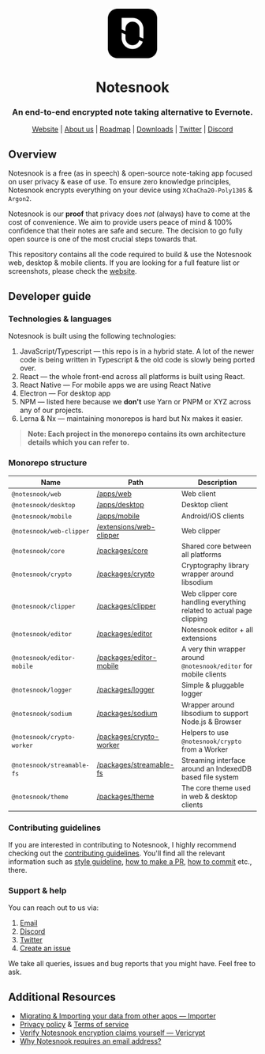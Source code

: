 <p align="center">
<img style="align:center;" src="./resources/icon.png" alt="Notesnook Logo" width="100" />
</p>

<h1 align="center">Notesnook</h1>
<h3 align="center">An end-to-end encrypted note taking alternative to Evernote.</h3>
<p align="center">
<a href="https://notesnook.com/">Website</a> | <a href="https://notesnook.com/about">About us</a> | <a href="https://notesnook.com/roadmap">Roadmap</a> | <a href="https://notesnook.com/downloads">Downloads</a> | <a href="https://twitter.com/@notesnook">Twitter</a> | <a href="https://discord.gg/5davZnhw3V">Discord</a>
</p>

## Overview

Notesnook is a free (as in speech) & open-source note-taking app focused on user privacy & ease of use. To ensure zero knowledge principles, Notesnook encrypts everything on your device using `XChaCha20-Poly1305` & `Argon2`.

Notesnook is our **proof** that privacy does _not_ (always) have to come at the cost of convenience. We aim to provide users peace of mind & 100% confidence that their notes are safe and secure. The decision to go fully open source is one of the most crucial steps towards that.

This repository contains all the code required to build & use the Notesnook web, desktop & mobile clients. If you are looking for a full feature list or screenshots, please check the [website](https://notesnook.com/).

## Developer guide

### Technologies & languages

Notesnook is built using the following technologies:

1. JavaScript/Typescript — this repo is in a hybrid state. A lot of the newer code is being written in Typescript & the old code is slowly being ported over.
2. React — the whole front-end across all platforms is built using React.
3. React Native — For mobile apps we are using React Native
4. Electron — For desktop app
5. NPM — listed here because we **don't** use Yarn or PNPM or XYZ across any of our projects.
6. Lerna & Nx — maintaining monorepos is hard but Nx makes it easier.

> **Note: Each project in the monorepo contains its own architecture details which you can refer to.**

### Monorepo structure

| Name                       | Path                                               | Description                                                          |
| -------------------------- | -------------------------------------------------- | -------------------------------------------------------------------- |
| `@notesnook/web`           | [/apps/web](/apps/web)                             | Web client                                                           |
| `@notesnook/desktop`       | [/apps/desktop](/apps/desktop)                     | Desktop client                                                       |
| `@notesnook/mobile`        | [/apps/mobile](/apps/mobile)                       | Android/iOS clients                                                  |
| `@notesnook/web-clipper`   | [/extensions/web-clipper](/extensions/web-clipper) | Web clipper                                                          |
| `@notesnook/core`          | [/packages/core](/packages/core)                   | Shared core between all platforms                                    |
| `@notesnook/crypto`        | [/packages/crypto](/packages/crypto)               | Cryptography library wrapper around libsodium                        |
| `@notesnook/clipper`       | [/packages/clipper](/packages/clipper)             | Web clipper core handling everything related to actual page clipping |
| `@notesnook/editor`        | [/packages/editor](/packages/editor)               | Notesnook editor + all extensions                                    |
| `@notesnook/editor-mobile` | [/packages/editor-mobile](/packages/editor-mobile) | A very thin wrapper around `@notesnook/editor` for mobile clients    |
| `@notesnook/logger`        | [/packages/logger](/packages/logger)               | Simple & pluggable logger                                            |
| `@notesnook/sodium`        | [/packages/sodium](/packages/sodium)               | Wrapper around libsodium to support Node.js & Browser                |
| `@notesnook/crypto-worker` | [/packages/crypto-worker](/packages/crypto-worker) | Helpers to use `@notesnook/crypto` from a Worker                     |
| `@notesnook/streamable-fs` | [/packages/streamable-fs](/packages/streamable-fs) | Streaming interface around an IndexedDB based file system            |
| `@notesnook/theme`         | [/packages/theme](/packages/theme)                 | The core theme used in web & desktop clients                         |

### Contributing guidelines

If you are interested in contributing to Notesnook, I highly recommend checking out the [contributing guidelines](/CONTRIBUTING.md). You'll find all the relevant information such as [style guideline](/CONTRIBUTING.md#style-guidelines), [how to make a PR](/CONTRIBUTING.md#opening--submitting-a-pull-request), [how to commit](/CONTRIBUTING.md#commit-guidelines) etc., there.

### Support & help

You can reach out to us via:

1. [Email](mailto:support@streetwriters.co)
2. [Discord](https://discord.gg/5davZnhw3V)
3. [Twitter](https://twitter.com/notesnook)
4. [Create an issue](https://github.com/streetwriters/notesnook/issues/new)

We take all queries, issues and bug reports that you might have. Feel free to ask.

## Additional Resources

- [Migrating & Importing your data from other apps — Importer](https://importer.notesnook.com/)
- [Privacy policy](https://notesnook.com/privacy) & [Terms of service](https://notesnook.com/terms)
- [Verify Notesnook encryption claims yourself — Vericrypt](https://vericrypt.notesnook.com/)
- [Why Notesnook requires an email address?](https://blog.notesnook.com/why-notesnook-requires-an-email-address/)
